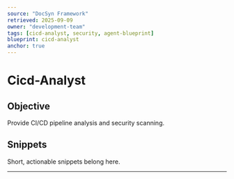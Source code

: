 ```yaml
---
source: "DocSyn Framework"
retrieved: 2025-09-09
owner: "development-team"
tags: [cicd-analyst, security, agent-blueprint]
blueprint: cicd-analyst
anchor: true
---
```


# Cicd-Analyst

## Objective
Provide CI/CD pipeline analysis and security scanning.

## Snippets
Short, actionable snippets belong here.

---

<!-- Content will be populated from document processing -->
